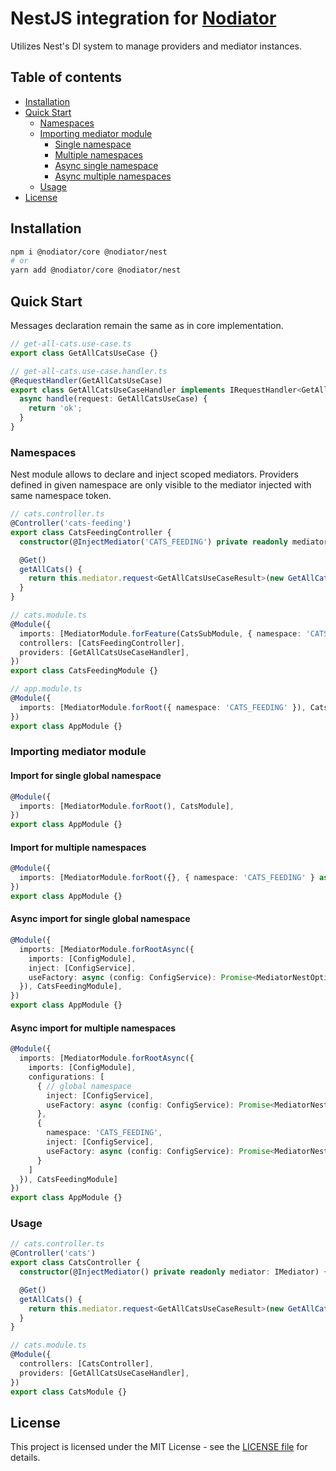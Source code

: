 # NestJS integration for [Nodiator](https://github.com/Matii96/nodiator)

Utilizes Nest's DI system to manage providers and mediator instances.

## Table of contents

- [Installation](#installation)
- [Quick Start](#quick_start)
  - [Namespaces](#quick_start_namespaces)
  - [Importing mediator module](#quick_start_importing)
    - [Single namespace](#quick_start_importing_single)
    - [Multiple namespaces](#quick_start_importing_multiple)
    - [Async single namespace](#quick_start_importing_async_single)
    - [Async multiple namespaces](#quick_start_importing_async_multiple)
  - [Usage](#quick_start_usage)
- [License](#license)

## Installation

<a name="requirements"></a>

```bash
npm i @nodiator/core @nodiator/nest
# or
yarn add @nodiator/core @nodiator/nest
```

## Quick Start

<a name="quick_start"></a>

Messages declaration remain the same as in core implementation.

```ts
// get-all-cats.use-case.ts
export class GetAllCatsUseCase {}

// get-all-cats.use-case.handler.ts
@RequestHandler(GetAllCatsUseCase)
export class GetAllCatsUseCaseHandler implements IRequestHandler<GetAllCatsUseCase, GetAllCatsUseCaseResult> {
  async handle(request: GetAllCatsUseCase) {
    return 'ok';
  }
}
```

### Namespaces

<a name="quick_start_namespaces"></a>

Nest module allows to declare and inject scoped mediators. Providers defined in given namespace are only visible to the mediator injected with same namespace token.

```ts
// cats.controller.ts
@Controller('cats-feeding')
export class CatsFeedingController {
  constructor(@InjectMediator('CATS_FEEDING') private readonly mediator: IMediator) {}

  @Get()
  getAllCats() {
    return this.mediator.request<GetAllCatsUseCaseResult>(new GetAllCatsUseCase());
  }
}

// cats.module.ts
@Module({
  imports: [MediatorModule.forFeature(CatsSubModule, { namespace: 'CATS_FEEDING' })],
  controllers: [CatsFeedingController],
  providers: [GetAllCatsUseCaseHandler],
})
export class CatsFeedingModule {}

// app.module.ts
@Module({
  imports: [MediatorModule.forRoot({ namespace: 'CATS_FEEDING' }), CatsFeedingModule],
})
export class AppModule {}
```

### Importing mediator module

<a name="quick_start_importing"></a>

#### Import for single global namespace

<a name="quick_start_importing_single"></a>

```ts
@Module({
  imports: [MediatorModule.forRoot(), CatsModule],
})
export class AppModule {}
```

#### Import for multiple namespaces

<a name="quick_start_importing_multiple"></a>

```ts
@Module({
  imports: [MediatorModule.forRoot({}, { namespace: 'CATS_FEEDING' } as MediatorNestOptions), CatsModule],
})
export class AppModule {}
```

#### Async import for single global namespace

<a name="quick_start_importing_async_single"></a>

```ts
@Module({
  imports: [MediatorModule.forRootAsync({
    imports: [ConfigModule],
    inject: [ConfigService],
    useFactory: async (config: ConfigService): Promise<MediatorNestOptions> => { ... }
  }), CatsFeedingModule],
})
export class AppModule {}
```

#### Async import for multiple namespaces

<a name="quick_start_importing_async_multiple"></a>

```ts
@Module({
  imports: [MediatorModule.forRootAsync({
    imports: [ConfigModule],
    configurations: [
      { // global namespace
        inject: [ConfigService],
        useFactory: async (config: ConfigService): Promise<MediatorNestOptions> => { ... },
      },
      {
        namespace: 'CATS_FEEDING',
        inject: [ConfigService],
        useFactory: async (config: ConfigService): Promise<MediatorNestOptions> => { ... },
      }
    ]
  }), CatsFeedingModule]
})
export class AppModule {}
```

### Usage

<a name="quick_start_usage"></a>

```ts
// cats.controller.ts
@Controller('cats')
export class CatsController {
  constructor(@InjectMediator() private readonly mediator: IMediator) {}

  @Get()
  getAllCats() {
    return this.mediator.request<GetAllCatsUseCaseResult>(new GetAllCatsUseCase());
  }
}

// cats.module.ts
@Module({
  controllers: [CatsController],
  providers: [GetAllCatsUseCaseHandler],
})
export class CatsModule {}
```

## License

<a name="license"></a>

This project is licensed under the MIT License - see the [LICENSE file](https://github.com/Matii96/nodiator/tree/main/LICENSE) for details.
